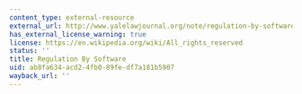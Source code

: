 ```yaml
---
content_type: external-resource
external_url: http://www.yalelawjournal.org/note/regulation-by-software
has_external_license_warning: true
license: https://en.wikipedia.org/wiki/All_rights_reserved
status: ''
title: Regulation By Software
uid: ab8fa634-acd2-4fb0-89fe-df7a181b5907
wayback_url: ''
---
```

